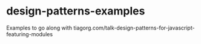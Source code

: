 # design-patterns-examples
Examples to go along with tiagorg.com/talk-design-patterns-for-javascript-featuring-modules
